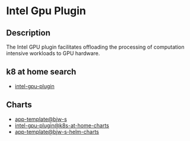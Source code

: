 # Intel Gpu Plugin

## Description

The Intel GPU plugin facilitates offloading the processing of computation intensive workloads to GPU hardware.

## k8 at home search

- [intel-gpu-plugin](https://nanne.dev/k8s-at-home-search/#/intel-gpu-plugin)

## Charts

- [app-template@bjw-s](https://bjw-s.github.io/helm-charts/)
- [intel-gpu-plugin@k8s-at-home-charts](https://k8s-at-home.com/charts/)
- [app-template@bjw-s-helm-charts](http://bjw-s.github.io/helm-charts/)
